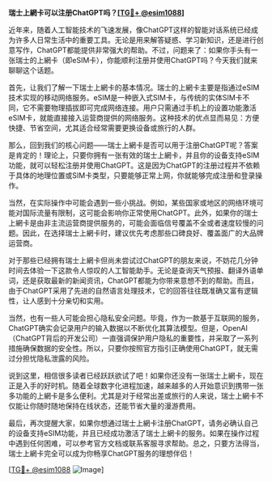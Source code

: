 **瑞士上網卡可以注册ChatGPT吗？[[TG💪+ @esim1088](https://t.me/s/esim1088)]**

近年来，随着人工智能技术的飞速发展，像ChatGPT这样的智能对话系统已经成为许多人日常生活中的重要工具。无论是用来解答疑惑、学习新知识，还是进行创意写作，ChatGPT都能提供非常强大的帮助。不过，问题来了：如果你手头有一张瑞士的上網卡（即eSIM卡），你能顺利注册并使用ChatGPT吗？今天我们就来聊聊这个话题。

首先，让我们了解一下瑞士上網卡的基本情况。瑞士的上網卡主要是指通过eSIM技术实现的移动网络服务。eSIM是一种嵌入式SIM卡，与传统的实体SIM卡不同，它不需要物理插拔即可完成网络连接。用户只需通过手机上的设置功能激活eSIM卡，就能直接接入运营商提供的网络服务。这种技术的优点显而易见：方便快捷、节省空间，尤其适合经常需要更换设备或旅行的人群。

那么，回到我们的核心问题——瑞士上網卡是否可以用于注册ChatGPT呢？答案是肯定的！理论上，只要你拥有一张有效的瑞士上網卡，并且你的设备支持eSIM功能，就可以轻松注册并使用ChatGPT。这是因为ChatGPT的注册过程并不依赖于具体的地理位置或SIM卡类型，只要能够正常上网，你就能够完成注册和登录操作。

当然，在实际操作中可能会遇到一些小挑战。例如，某些国家或地区的网络环境可能对国际流量有限制，这可能会影响你正常使用ChatGPT。此外，如果你的瑞士上網卡是由非主流运营商提供服务的，可能会面临信号覆盖不全或者速度较慢的问题。因此，在选择瑞士上網卡时，建议优先考虑那些口碑良好、覆盖面广的大品牌运营商。

对于那些已经拥有瑞士上網卡但尚未尝试过ChatGPT的朋友来说，不妨花几分钟时间去体验一下这款令人惊叹的人工智能助手。无论是查询天气预报、翻译外语单词，还是获取最新的新闻资讯，ChatGPT都能为你带来意想不到的帮助。而且，由于ChatGPT采用了先进的自然语言处理技术，它的回答往往既准确又富有逻辑性，让人感到十分亲切和实用。

当然，也有一些人可能会担心隐私安全问题。毕竟，作为一款基于互联网的服务，ChatGPT确实会记录用户的输入数据以不断优化其算法模型。但是，OpenAI（ChatGPT背后的开发公司）一直强调保护用户隐私的重要性，并采取了一系列措施确保数据的安全性。所以，只要你按照官方指引正确使用ChatGPT，就无需过分担忧隐私泄露的风险。

说到这里，相信很多读者已经跃跃欲试了吧！如果你还没有一张瑞士上網卡，现在正是入手的好时机。随着全球数字化进程加速，越来越多的人开始意识到携带一张多功能的上網卡是多么便利。尤其是对于经常出差或旅行的人来说，瑞士上網卡不仅能让你随时随地保持在线状态，还能节省大量的漫游费用。

最后，再次提醒大家，如果你想通过瑞士上網卡注册ChatGPT，请务必确认自己的设备支持eSIM功能，并且已经成功激活了瑞士上網卡的服务。如果在操作过程中遇到任何困难，可以参考官方文档或联系客服寻求帮助。总之，只要方法得当，瑞士上網卡完全可以成为你畅享ChatGPT服务的理想伴侣！

[[TG💪+ @esim1088](https://t.me/s/esim1088) ![Image](https://i.postimg.cc/4NQfJmqS/Snipaste-2025-05-13-00-14-12.png)]
